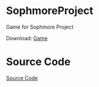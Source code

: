 
# SophmoreProject
Game for Sophmore Project

Download: [Game](https://github.com/DiabloPro/SophmoreProject/files/8158791/Game.zip)
# Source Code
[Source Code](https://downgit.github.io/#/home?url=https://github.com/DiabloPro/SophmoreProject/blob/main/Source.zip)
